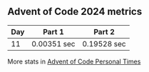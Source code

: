 ## Advent of Code 2024 metrics

| Day | Part 1 | Part 2 |
| --- | --- | --- |
| 11 | 0.00351 sec | 0.19528 sec |

More stats in [Advent of Code Personal Times](https://adventofcode.com/2024/leaderboard/self)